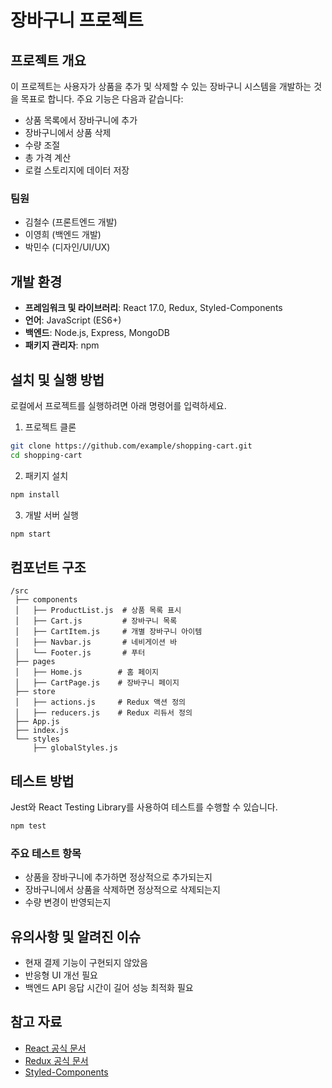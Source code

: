 # 장바구니 프로젝트

## 프로젝트 개요

이 프로젝트는 사용자가 상품을 추가 및 삭제할 수 있는 장바구니 시스템을 개발하는 것을 목표로 합니다. 
주요 기능은 다음과 같습니다:
- 상품 목록에서 장바구니에 추가
- 장바구니에서 상품 삭제
- 수량 조절
- 총 가격 계산
- 로컬 스토리지에 데이터 저장

### 팀원
- 김철수 (프론트엔드 개발)
- 이영희 (백엔드 개발)
- 박민수 (디자인/UI/UX)

## 개발 환경

- **프레임워크 및 라이브러리**: React 17.0, Redux, Styled-Components
- **언어**: JavaScript (ES6+)
- **백엔드**: Node.js, Express, MongoDB
- **패키지 관리자**: npm

## 설치 및 실행 방법

로컬에서 프로젝트를 실행하려면 아래 명령어를 입력하세요.

1. 프로젝트 클론
```bash
git clone https://github.com/example/shopping-cart.git
cd shopping-cart
```

2. 패키지 설치
```bash
npm install
```

3. 개발 서버 실행
```bash
npm start
```

## 컴포넌트 구조

```
/src
 ├── components
 │   ├── ProductList.js  # 상품 목록 표시
 │   ├── Cart.js         # 장바구니 목록
 │   ├── CartItem.js     # 개별 장바구니 아이템
 │   ├── Navbar.js       # 네비게이션 바
 │   └── Footer.js       # 푸터
 ├── pages
 │   ├── Home.js        # 홈 페이지
 │   ├── CartPage.js    # 장바구니 페이지
 ├── store
 │   ├── actions.js     # Redux 액션 정의
 │   ├── reducers.js    # Redux 리듀서 정의
 ├── App.js
 ├── index.js
 └── styles
     ├── globalStyles.js
```

## 테스트 방법

Jest와 React Testing Library를 사용하여 테스트를 수행할 수 있습니다.

```bash
npm test
```

### 주요 테스트 항목
- 상품을 장바구니에 추가하면 정상적으로 추가되는지
- 장바구니에서 상품을 삭제하면 정상적으로 삭제되는지
- 수량 변경이 반영되는지

## 유의사항 및 알려진 이슈

- 현재 결제 기능이 구현되지 않았음
- 반응형 UI 개선 필요
- 백엔드 API 응답 시간이 길어 성능 최적화 필요

## 참고 자료

- [React 공식 문서](https://reactjs.org/)
- [Redux 공식 문서](https://redux.js.org/)
- [Styled-Components](https://styled-components.com/)
